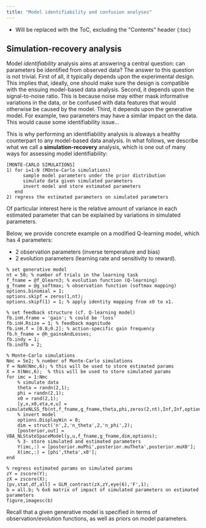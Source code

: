 ```yaml
---
title: "Model identifiability and confusion analyses"
---
```

* Will be replaced with the ToC, excluding the "Contents" header
{:toc}


 
## Simulation-recovery analysis

Model *identifiability* analysis aims at answering a central question: can parameters be identified from observed data? The answer to this question is not trivial. First of all, it typically depends upon the experimental design. This implies that, ideally, one should make sure the design is compatible with the ensuing model-based data analysis. Second, it depends upon the signal-to-noise ratio. This is because noise may either mask informative variations in the data, or be confused with data features that would otherwise be caused by the model. Third, it depends upon the generative model. For example, two parameters may have a similar impact on the data. This would cause some identifiability issue...

This is why performing an identifiability analysis is alsways a healthy counterpart to any model-based data analysis. In what follows, we describe what we call a **simulation-recovery** analysis, which is one out of many ways for assessing model identifiability:

```
[MONTE-CARLO SIMULATIONS]
1) for i=1:N (MOnte-Carlo simulations)
      sample model parameters under the prior distribution
      simulate data given simulated parameters
      invert model and store estimated parameters
   end
2) regress the estimated parameters on simulated parameters
```

Of particular interest here is the relative amount of variance in each estimated parameter that can be explained by variations in simulated parameters.

Below, we provide concrete example on a modified Q-learning model, which has 4 parameters:
- 2 observation parameters (inverse temperature and bias)
- 2 evolution parameters (learning rate and sensitivity to reward).

```
% set generative model
nt = 50; % number of trials in the learning task
f_fname = @f_Qlearn3; % evolution function (Q-learning)
g_fname = @g_softmax; % observation function (softmax mapping)
options.binomial = 1;
options.skipf = zeros(1,nt);
options.skipf(1) = 1; % apply identity mapping from x0 to x1.

% set feedback structure (cf. Q-learning model)
fb.inH.frame = 'gain'; % could be 'loss'
fb.inH.Rsize = 1; % feedback magnitude
fb.inH.f = [0.8;0.2]; % action-specific gain frequency
fb.h_fname = @h_gainsAndLosses;
fb.indy = 1;
fb.indfb = 2;

% Monte-Carlo simulations
Nmc = 5e2; % number of Monte-Carlo simulations
Y = NaN(Nmc,6); % this will be used to store estimated params
X = X(Nmc,6);  % this will be used to store simulated params
for imc = 1:Nmc
    % simulate data
    theta = randn(2,1);
    phi = randn(2,1);
    x0 = rand(2,1);
    [y,x,x0,eta,e,u] = simulateNLSS_fb(nt,f_fname,g_fname,theta,phi,zeros(2,nt),Inf,Inf,options,x0,fb);
    % invert model
    options.DisplayWin = 0;
    dim = struct('n',2,'n_theta',2,'n_phi',2);
    [posterior,out] = VBA_NLStateSpaceModel(y,u,f_fname,g_fname,dim,options);
    % 3- store simulated and estimated parameters
    Y(imc,:) = [posterior.muPhi',posterior.muTheta',posterior.muX0'];
    X(imc,:) = [phi',theta',x0'];
end

% regress estimated params on simulated params
zY = zscore(Y);
zX = zscore(X);
[pv,stat,df,all] = GLM_contrast(zX,zY,eye(6),'F',1);
b = all.b; % 6x6 matrix of impact of simulated parameters on estimated parameters
figure,imagesc(b)
```





Recall that a given generative model is specified in terms of observation/evolution functions, as well as priors on model parameters. 
